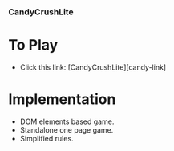 ### CandyCrushLite ###

# To Play #
+ Click this link: [CandyCrushLite][candy-link]

# Implementation #
+ DOM elements based game.
+ Standalone one page game.
+ Simplified rules.
